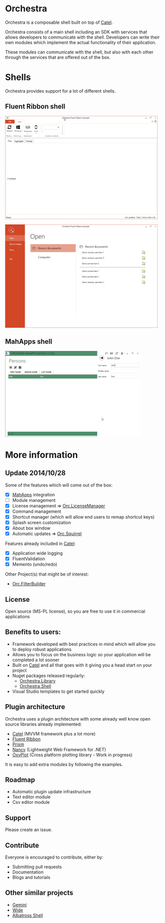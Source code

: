 # Orchestra

Orchestra is a composable shell built on top of [Catel](http://Catel.Codeplex.com).

Orchestra consists of a main shell including an SDK with services that allows developers to communicate with the shell. Developers can write their own modules which implement the actual functionality of their application.

These modules can communicate with the shell, but also with each other through the services that are offered out of the box.

# Shells

Orchestra provides support for a lot of different shells.

## Fluent Ribbon shell

![Fluent Ribbon 01](doc/images/shell_fluentribbon_01.png)

![Fluent Ribbon 02](doc/images/shell_fluentribbon_02.png) 

## MahApps shell

![MahApps 01](doc/images/shell_mahapps_01.png)

# More information

## Update 2014/10/28

Some of the features which will come out of the box:

- [x] [MahApps](http://mahapps.com/) integration
- [ ] Module management
- [x] License management => [Orc.LicenseManager](https://github.com/Orcomp/Orc.LicenseManager)
- [x] Command management
- [x] Shortcut manager (which will allow end users to remap shortcut keys)
- [x] Splash screen customization
- [x] About box window
- [x] Automatic updates => [Orc.Squirrel](https://github.com/Orcomp/Orc.Squirrel)

Features already included in [Catel](https://catelproject.atlassian.net/wiki/display/CTL/Catel+documentation+Home):
- [x] Application wide logging
- [x] FluentValidation
- [x] Memento (undo/redo)

Other Project(s) that might be of interest:
- [Orc.FilterBuilder](https://github.com/Orcomp/Orc.FilterBuilder)

## License

Open source (MS-PL license), so you are free to use it in commercial applications

## Benefits to users:

- Framework developed with best practices in mind which will allow you to deploy robust applications
- Allows you to focus on the business logic so your application will be completed a lot sooner
- Built on [Catel](http://Catel.Codeplex.com) and all that goes with it giving you a head start on your project
- Nuget packages released regularly:
    - [Orchestra.Library](http://nuget.org/packages/Orchestra.Library)
    - [Orchestra.Shell](http://nuget.org/packages/Orchestra.Shell)
- Visual Studio templates to get started quickly

## Plugin architecture

Orchestra uses a plugin architecture with some already well know open source libraries already implemented:

- [Catel](http://Catel.Codeplex.com) (MVVM framework plus a lot more)
- [Fluent Ribbon](http://fluent.codeplex.com/)
- [Prism](http://compositewpf.codeplex.com/)
- [Nancy](http://www.nancyfx.org) (Lightweight Web Framework for .NET)
- [OxyPlot](http://oxyplot.codeplex.com/) (Cross platform plotting library - Work in progress)

It is easy to add extra modules by following the examples.

## Roadmap

- Automatic plugin update infrastructure
- Text editor module
- Csv editor module

## Support

Please create an issue.

## Contribute

Everyone is encouraged to contribute, either by:

- Submitting pull requests
- Documentation
- Blogs and tutorials

## Other similar projects

- [Gemini](https://github.com/tgjones/gemini "Gemini")
- [Wide](https://github.com/chandramouleswaran/Wide/ "Wide")
- [Albatross Shell](https://albatrossshell.codeplex.com/ "Albatross Shell")



